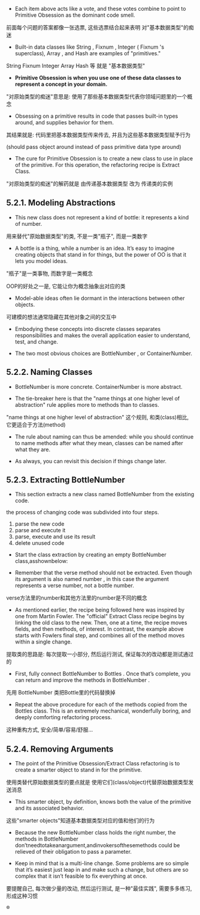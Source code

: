 + Each item above acts like a vote, and these votes combine to point to Primitive Obsession as the dominant code smell.

前面每个问题的答案都像一张选票, 这些选票结合起来表明 对"基本数据类型"的痴迷

+ Built-in data classes like String , Fixnum , Integer ( Fixnum 's superclass), Array , and Hash are examples of "primitives."

String Fixnum Integer Array Hash 等 就是 "基本数据类型"

+ **Primitive Obsession is when you use one of these data classes to represent a concept in your domain.**

"对原始类型的痴迷"意思是: 使用了那些基本数据类型代表你领域问题里的一个概念

+ Obsessing on a primitive results in code that passes built-in types around, and supplies behavior for them.

其结果就是: 代码里把基本数据类型传来传去, 并且为这些基本数据类型赋予行为

(should pass object around instead of pass primitive data type around)

+ The cure for Primitive Obsession is to create a new class to use in place of the primitive. For this operation, the refactoring recipe is Extract Class.

"对原始类型的痴迷"的解药就是 由传递基本数据类型 改为 传递类的实例

## 5.2.1. Modeling Abstractions

+ This new class does not represent a kind of bottle: it represents a kind of number.

用来替代"原始数据类型"的类, 不是一类"瓶子", 而是一类数字

+ A bottle is a thing, while a number is an idea. It’s easy to imagine creating objects that stand in for things, but the power of OO is that it lets you model ideas.

"瓶子"是一类事物, 而数字是一类概念

OOP的好处之一是, 它能让你为概念抽象出对应的类

+ Model-able ideas often lie dormant in the interactions between other objects.

可建模的想法通常隐藏在其他对象之间的交互中

+ Embodying these concepts into discrete classes separates responsibilities and makes the overall application easier to understand, test, and change.

+ The two most obvious choices are BottleNumber , or ContainerNumber.

## 5.2.2. Naming Classes

+ BottleNumber is more concrete. ContainerNumber is more abstract.

+ The tie-breaker here is that the "name things at one higher level of abstraction" rule applies more to methods than to classes.

"name things at one higher level of abstraction" 这个规则, 和类(class)相比, 它更适合于方法(method)

+ The rule about naming can thus be amended: while you should continue to name methods after what they mean, classes can be named after what they are.

+ As always, you can revisit this decision if things change later.

## 5.2.3. Extracting BottleNumber

+ This section extracts a new class named BottleNumber from the existing code.

the process of changing code was subdivided into four steps.
1. parse the new code
2. parse and execute it
3. parse, execute and use its result
4. delete unused code

+ Start the class extraction by creating an empty BottleNumber class,asshownbelow:

+ Remember that the verse method should not be extracted. Even though its argument is also named number , in this case the argument represents a verse number, not a bottle number.

verse方法里的number和其他方法里的number是不同的概念

+ As mentioned earlier, the recipe being followed here was inspired by one from Martin Fowler. The "official" Extract Class recipe begins by linking the old class to the new. Then, one at a time, the recipe moves fields, and then methods, of interest. In contrast, the example above starts with Fowlers final step, and combines all of the method moves within a single change.

提取类的思路是: 每次提取一小部分, 然后运行测试, 保证每次的改动都是测试通过的

+ First, fully connect BottleNumber to Bottles . Once that’s complete, you can return and improve the methods in BottleNumber .

先用 BottleNumber 类把Bottle里的代码替换掉

+ Repeat the above procedure for each of the methods copied from the Bottles class. This is an extremely mechanical, wonderfully boring, and deeply comforting refactoring process.

这种重构方式, 安全/简单/容易/舒服...

## 5.2.4. Removing Arguments

+ The point of the Primitive Obsession/Extract Class refactoring is to create a smarter object to stand in for the primitive.

使用类替代原始数据类型的要点就是 使用它们(class/object)代替原始数据类型发送消息

+ This smarter object, by definition, knows both the value of the primitive and its associated behavior.

这些"smarter objects"知道基本数据类型对应的值和他们的行为

+ Because the new BottleNumber class holds the right number, the methods in BottleNumber don’tneedtotakeanargument,andinvokersofthesemethods could be relieved of their obligation to pass a parameter.

+ Keep in mind that is a multi-line change. Some problems are so simple that it’s easiest just leap in and make such a change, but others are so complex that it isn’t feasible to fix everything at once.

要提醒自己, 每次做少量的改动, 然后运行测试, 是一种"最佳实践", 需要多多练习, 形成这种习惯









®